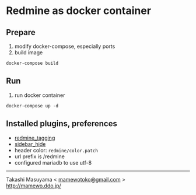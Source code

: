 Redmine as docker container
===========================

Prepare
-------
1. modify docker-compose, especially ports
2. build image

```
docker-compose build
```

Run
---
1. run docker container

```
docker-compose up -d
```

Installed plugins, preferences
------------------------------
* [redmine_tagging](https://github.com/Restream/redmine_tagging.git)
* [sidebar_hide](https://github.com/bdemirkir/sidebar_hide.git)
* header color: `redmine/color.patch`
* url prefix is /redmine
* configured mariadb to use utf-8 

----
Takashi Masuyama < mamewotoko@gmail.com >  
http://mamewo.ddo.jp/


